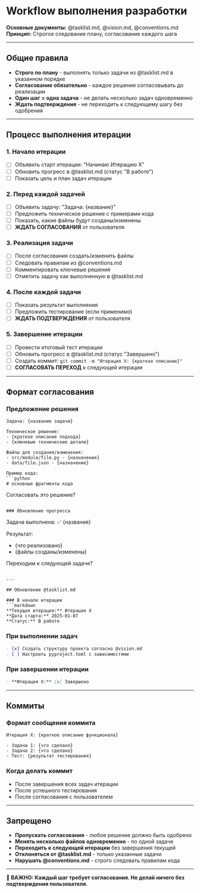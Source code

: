 # Workflow выполнения разработки

**Основные документы:** @tasklist.md, @vision.md, @conventions.md  
**Принцип:** Строгое следование плану, согласование каждого шага

---

## Общие правила

- **Строго по плану** - выполнять только задачи из @tasklist.md в указанном порядке
- **Согласование обязательно** - каждое решение согласовывать до реализации
- **Один шаг = одна задача** - не делать несколько задач одновременно
- **Ждать подтверждения** - не переходить к следующему шагу без одобрения

---

## Процесс выполнения итерации

### 1. Начало итерации
- [ ] Объявить старт итерации: "Начинаю Итерацию X"
- [ ] Обновить прогресс в @tasklist.md (статус "В работе")
- [ ] Показать цель и план задач итерации

### 2. Перед каждой задачей
- [ ] Объявить задачу: "Задача: {название}"
- [ ] Предложить техническое решение с примерами кода
- [ ] Показать, какие файлы будут созданы/изменены
- [ ] **ЖДАТЬ СОГЛАСОВАНИЯ** от пользователя

### 3. Реализация задачи
- [ ] После согласования создать/изменить файлы
- [ ] Следовать правилам из @conventions.md
- [ ] Комментировать ключевые решения
- [ ] Отметить задачу как выполненную в @tasklist.md

### 4. После каждой задачи
- [ ] Показать результат выполнения
- [ ] Предложить тестирование (если применимо)
- [ ] **ЖДАТЬ ПОДТВЕРЖДЕНИЯ** от пользователя

### 5. Завершение итерации
- [ ] Провести итоговый тест итерации
- [ ] Обновить прогресс в @tasklist.md (статус "Завершено")
- [ ] Создать коммит: `git commit -m "Итерация X: {краткое описание}"`
- [ ] **СОГЛАСОВАТЬ ПЕРЕХОД** к следующей итерации

---

## Формат согласования

### Предложение решения
```
Задача: {название задачи}

Техническое решение:
- {краткое описание подхода}
- {ключевые технические детали}

Файлы для создания/изменения:
- src/module/file.py - {назначение}
- data/file.json - {назначение}

Пример кода:
```python
# основные фрагменты кода
```

Согласовать это решение?
```

### Обновление прогресса
```
Задача выполнена: ✅ {название}

Результат:
- {что реализовано}
- {файлы созданы/изменены}

Переходим к следующей задаче?
```

---

## Обновление @tasklist.md

### В начале итерации
```markdown
**Текущая итерация:** Итерация X  
**Дата старта:** 2025-01-07  
**Статус:** В работе  
```

### При выполнении задач
```markdown
- [x] Создать структуру проекта согласно @vision.md
- [ ] Настроить pyproject.toml с зависимостями
```

### При завершении итерации
```markdown
- **Итерация X:** [x] Завершено
```

---

## Коммиты

### Формат сообщения коммита
```
Итерация X: {краткое описание функционала}

- Задача 1: {что сделано}
- Задача 2: {что сделано}
- Тест: {результат тестирования}
```

### Когда делать коммит
- После завершения всех задач итерации
- После успешного тестирования
- После согласования с пользователем

---

## Запрещено

- **Пропускать согласования** - любое решение должно быть одобрено
- **Менять несколько файлов одновременно** - по одной задаче
- **Переходить к следующей итерации** без завершения текущей
- **Отклоняться от @tasklist.md** - только указанные задачи
- **Нарушать @conventions.md** - строго следовать правилам кода

---

**🚨 ВАЖНО: Каждый шаг требует согласования. Не делай ничего без подтверждения пользователя.** 